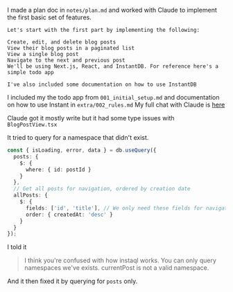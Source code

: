 I made a plan doc in `notes/plan.md` and worked with Claude to implement the
first basic set of features.

```
Let's start with the first part by implementing the following:

Create, edit, and delete blog posts
View their blog posts in a paginated list
View a single blog post
Navigate to the next and previous post
We'll be using Next.js, React, and InstantDB. For reference here's a simple todo app

I've also included some documentation on how to use InstantDB
```

I included my the todo app from `001_initial_setup.md` and documentation on how
to use Instant in `extra/002_rules.md` My full chat with Claude is [here][1]

Claude got it mostly write but it had some type issues with `BlogPostView.tsx`

It tried to query for a namespace that didn't exist.

```typescript
const { isLoading, error, data } = db.useQuery({
  posts: {
    $: {
      where: { id: postId }
    }
  },
  // Get all posts for navigation, ordered by creation date
  allPosts: {
    $: {
      fields: ['id', 'title'], // We only need these fields for navigation
      order: { createdAt: 'desc' }
    }
  }
});
```

I told it

> I think you're confused with how instaql works. You can only query namespaces we've exists. currentPost is not a valid namespace.

And it then fixed it by querying for `posts` only.

[1]: https://claude.ai/share/f43fbd83-1eff-474e-99a5-4117eef36dd6
